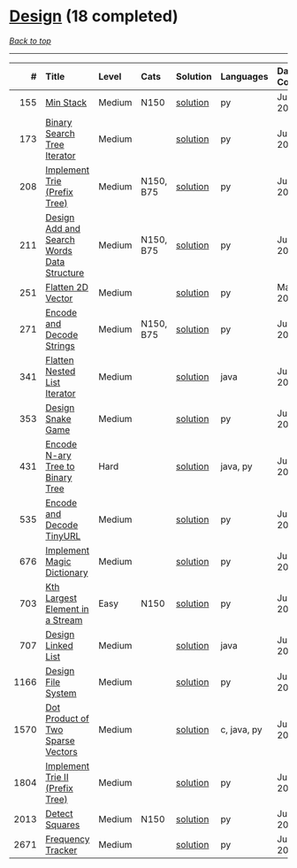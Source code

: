 # [Design](<https://leetcode.com/tag/Design/>) (18 completed)

*[Back to top](<../../README.md>)*

------

|    # | Title                                                                                                                    | Level   | Cats      | Solution                                                             | Languages   | Date Complete   |
|-----:|:-------------------------------------------------------------------------------------------------------------------------|:--------|:----------|:---------------------------------------------------------------------|:------------|:----------------|
|  155 | [Min Stack](<https://leetcode.com/problems/min-stack>)                                                                   | Medium  | N150      | [solution](<../_155. Min Stack.md>)                                  | py          | Jun 13, 2024    |
|  173 | [Binary Search Tree Iterator](<https://leetcode.com/problems/binary-search-tree-iterator>)                               | Medium  |           | [solution](<../_173. Binary Search Tree Iterator.md>)                | py          | Jun 26, 2024    |
|  208 | [Implement Trie (Prefix Tree)](<https://leetcode.com/problems/implement-trie-prefix-tree>)                               | Medium  | N150, B75 | [solution](<../_208. Implement Trie (Prefix Tree).md>)               | py          | Jun 27, 2024    |
|  211 | [Design Add and Search Words Data Structure](<https://leetcode.com/problems/design-add-and-search-words-data-structure>) | Medium  | N150, B75 | [solution](<../_211. Design Add and Search Words Data Structure.md>) | py          | Jun 27, 2024    |
|  251 | [Flatten 2D Vector](<https://leetcode.com/problems/flatten-2d-vector>)                                                   | Medium  |           | [solution](<../_251. Flatten 2D Vector.md>)                          | py          | May 22, 2024    |
|  271 | [Encode and Decode Strings](<https://leetcode.com/problems/encode-and-decode-strings>)                                   | Medium  | N150, B75 | [solution](<../_271. Encode and Decode Strings.md>)                  | py          | Jun 12, 2024    |
|  341 | [Flatten Nested List Iterator](<https://leetcode.com/problems/flatten-nested-list-iterator>)                             | Medium  |           | [solution](<../_341. Flatten Nested List Iterator.md>)               | java        | Jul 02, 2024    |
|  353 | [Design Snake Game](<https://leetcode.com/problems/design-snake-game>)                                                   | Medium  |           | [solution](<../_353. Design Snake Game.md>)                          | py          | Jun 28, 2024    |
|  431 | [Encode N-ary Tree to Binary Tree](<https://leetcode.com/problems/encode-n-ary-tree-to-binary-tree>)                     | Hard    |           | [solution](<../_431. Encode N-ary Tree to Binary Tree.md>)           | java, py    | Jun 28, 2024    |
|  535 | [Encode and Decode TinyURL](<https://leetcode.com/problems/encode-and-decode-tinyurl>)                                   | Medium  |           | [solution](<../_535. Encode and Decode TinyURL.md>)                  | py          | Jun 07, 2024    |
|  676 | [Implement Magic Dictionary](<https://leetcode.com/problems/implement-magic-dictionary>)                                 | Medium  |           | [solution](<../_676. Implement Magic Dictionary.md>)                 | py          | Jun 27, 2024    |
|  703 | [Kth Largest Element in a Stream](<https://leetcode.com/problems/kth-largest-element-in-a-stream>)                       | Easy    | N150      | [solution](<../_703. Kth Largest Element in a Stream.md>)            | py          | Jul 04, 2024    |
|  707 | [Design Linked List](<https://leetcode.com/problems/design-linked-list>)                                                 | Medium  |           | [solution](<../_707. Design Linked List.md>)                         | java        | Jun 21, 2024    |
| 1166 | [Design File System](<https://leetcode.com/problems/design-file-system>)                                                 | Medium  |           | [solution](<../_1166. Design File System.md>)                        | py          | Jun 27, 2024    |
| 1570 | [Dot Product of Two Sparse Vectors](<https://leetcode.com/problems/dot-product-of-two-sparse-vectors>)                   | Medium  |           | [solution](<../_1570. Dot Product of Two Sparse Vectors.md>)         | c, java, py | Jun 06, 2024    |
| 1804 | [Implement Trie II (Prefix Tree)](<https://leetcode.com/problems/implement-trie-ii-prefix-tree>)                         | Medium  |           | [solution](<../_1804. Implement Trie II (Prefix Tree).md>)           | py          | Jun 27, 2024    |
| 2013 | [Detect Squares](<https://leetcode.com/problems/detect-squares>)                                                         | Medium  | N150      | [solution](<../_2013. Detect Squares.md>)                            | py          | Jun 28, 2024    |
| 2671 | [Frequency Tracker](<https://leetcode.com/problems/frequency-tracker>)                                                   | Medium  |           | [solution](<../_2671. Frequency Tracker.md>)                         | py          | Jun 28, 2024    |